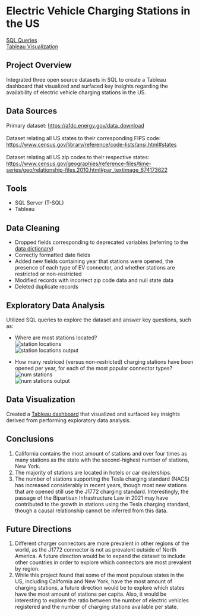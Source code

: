 # Electric Vehicle Charging Stations in the US

[SQL Queries](https://github.com/danielalboukrek/ev-stations-in-us/blob/main/EV_stations.sql) <br>
[Tableau Visualization](https://public.tableau.com/app/profile/daniel.alboukrek/viz/ElectricVehicleChargingStationsinUS/EVChargingStations)

## Project Overview
Integrated three open source datasets in SQL to create a Tableau dashboard that visualized and surfaced key insights regarding the availability of electric vehicle charging stations in the US.

## Data Sources
Primary dataset: https://afdc.energy.gov/data_download <br><br>
Dataset relating all US states to their corresponding FIPS code: https://www.census.gov/library/reference/code-lists/ansi.html#states <br><br>
Dataset relating all US zip codes to their respective states: https://www.census.gov/geographies/reference-files/time-series/geo/relationship-files.2010.html#par_textimage_674173622

## Tools
- SQL Server (T-SQL)
- Tableau

## Data Cleaning
- Dropped fields corresponding to deprecated variables (referring to the [data dictionary](https://afdc.energy.gov/data_download/alt_fuel_stations_format))
- Correctly formatted date fields
- Added new fields containing year that stations were opened, the presence of each type of EV connector, and whether stations are restricted or non-restricted
- Modified records with incorrect zip code data and null state data
- Deleted duplicate records

## Exploratory Data Analysis
Utilized SQL queries to explore the dataset and answer key questions, such as:

- Where are most stations located? <br>
![station locations](https://github.com/danielalboukrek/ev-stations-in-us/assets/76789903/db07f308-8a16-4ec2-8e89-644b03ba47d7) <br>
![station locations output](https://github.com/danielalboukrek/ev-stations-in-us/assets/76789903/77f0d68f-d193-4c30-b80b-ad7ea15fd3e9)

- How many restriced (versus non-restricted) charging stations have been opened per year, for each of the most popular connector types? <br>
![num stations](https://github.com/danielalboukrek/ev-stations-in-us/assets/76789903/8957db73-598c-4340-8002-aef00c418fca) <br>
![num stations output](https://github.com/danielalboukrek/ev-stations-in-us/assets/76789903/de38f6f4-aa47-486f-9b91-ea5147ad1f43)

## Data Visualization
Created a [Tableau dashboard](https://public.tableau.com/app/profile/daniel.alboukrek/viz/ElectricVehicleChargingStationsinUS/EVChargingStations) that visualized and surfaced key insights derived from performing exploratory data analysis.

## Conclusions
1. California contains the most amount of stations and over four times as many stations as the state with the second-highest number of stations, New York.
2. The majority of stations are located in hotels or car dealerships.
3. The number of stations supporting the Tesla charging standard (NACS) has increased considerably in recent years, though most new stations that are opened still use the J1772 charging standard. Interestingly, the passage of the Bipartisan Infrastructure Law in 2021 may have contributed to the growth in stations using the Tesla charging standard, though a causal relationship cannot be inferred from this data.

## Future Directions
1. Different charger connectors are more prevalent in other regions of the world, as the J1772 connector is not as prevalent outside of North America. A future direction would be to expand the dataset to include other countries in order to explore which connectors are most prevalent by region.
2. While this project found that some of the most populous states in the US, including California and New York, have the most amount of charging stations, a future direction would be to explore which states have the most amount of stations per capita. Also, it would be interesting to explore the ratio between the number of electric vehicles registered and the number of charging stations available per state.
